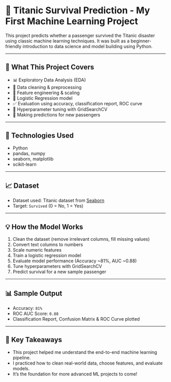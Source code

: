 # 🚢 Titanic Survival Prediction - My First Machine Learning Project

This project predicts whether a passenger survived the Titanic disaster using classic machine learning techniques. It was built as a beginner-friendly introduction to data science and model building using Python.

---

## 📌 What This Project Covers

- 📊 Exploratory Data Analysis (EDA)
- 🧹 Data cleaning & preprocessing
- 🔢 Feature engineering & scaling
- 🤖 Logistic Regression model
- ✅ Evaluation using accuracy, classification report, ROC curve
- 🧪 Hyperparameter tuning with GridSearchCV
- 🔮 Making predictions for new passengers

---

## 🔧 Technologies Used

- Python
- pandas, numpy
- seaborn, matplotlib
- scikit-learn

---

## 📈 Dataset

- Dataset used: Titanic dataset from [Seaborn](https://github.com/mwaskom/seaborn-data)  
- Target: `Survived` (0 = No, 1 = Yes)

---

## 💡 How the Model Works

1. Clean the dataset (remove irrelevant columns, fill missing values)
2. Convert text columns to numbers
3. Scale numeric features
4. Train a logistic regression model
5. Evaluate model performance (Accuracy ~81%, AUC ~0.88)
6. Tune hyperparameters with GridSearchCV
7. Predict survival for a new sample passenger

---

## 📊 Sample Output

- Accuracy: `81%`
- ROC AUC Score: `0.88`
- Classification Report, Confusion Matrix & ROC Curve plotted

---

## 📝 Key Takeaways

- This project helped me understand the end-to-end machine learning pipeline.
- I practiced how to clean real-world data, choose features, and evaluate models.
- It’s the foundation for more advanced ML projects to come!


